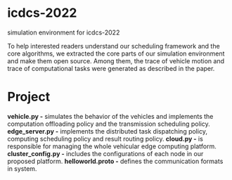 # icdcs-2022
simulation environment for icdcs-2022

To help interested readers understand our scheduling framework and the core algorithms, we extracted the core parts of our simulation environment and make them open source. Among them, the trace of vehicle motion and trace of computational tasks were generated as described in the paper.

# Project
**vehicle.py -** simulates the behavior of the vehicles and implements the computation offloading policy and the transmission scheduling policy.
**edge_server.py -** implements the distributed task dispatching policy, computing scheduling policy and result routing policy.
**cloud.py -** is responsible for managing the whole vehicular edge computing platform.
**cluster_config.py -** includes the configurations of each node in our proposed platform.
**helloworld.proto -** defines the communication formats in system.
